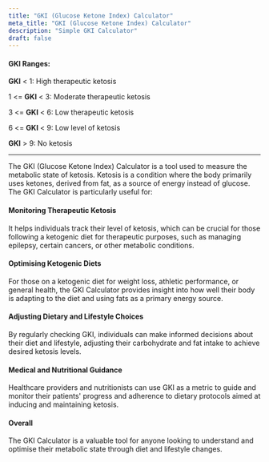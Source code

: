 ```yaml
---
title: "GKI (Glucose Ketone Index) Calculator"
meta_title: "GKI (Glucose Ketone Index) Calculator"
description: "Simple GKI Calculator"
draft: false
---
```


#### GKI Ranges:

**GKI** < 1: High therapeutic ketosis

1 <= **GKI** < 3: Moderate therapeutic ketosis

3 <= **GKI** < 6: Low therapeutic ketosis

6 <= **GKI** < 9: Low level of ketosis

**GKI** > 9: No ketosis

---

The GKI (Glucose Ketone Index) Calculator is a tool used to measure the metabolic state of ketosis. Ketosis is a condition where the body primarily uses ketones, derived from fat, as a source of energy instead of glucose. The GKI Calculator is particularly useful for:

#### Monitoring Therapeutic Ketosis

It helps individuals track their level of ketosis, which can be crucial for those following a ketogenic diet for therapeutic purposes, such as managing epilepsy, certain cancers, or other metabolic conditions.

#### Optimising Ketogenic Diets

For those on a ketogenic diet for weight loss, athletic performance, or general health, the GKI Calculator provides insight into how well their body is adapting to the diet and using fats as a primary energy source.

#### Adjusting Dietary and Lifestyle Choices

By regularly checking GKI, individuals can make informed decisions about their diet and lifestyle, adjusting their carbohydrate and fat intake to achieve desired ketosis levels.

#### Medical and Nutritional Guidance

Healthcare providers and nutritionists can use GKI as a metric to guide and monitor their patients' progress and adherence to dietary protocols aimed at inducing and maintaining ketosis.

#### Overall

The GKI Calculator is a valuable tool for anyone looking to understand and optimise their metabolic state through diet and lifestyle changes.
